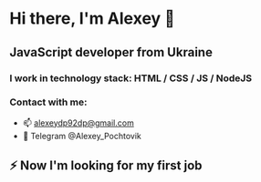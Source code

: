# Hi there, I'm Alexey 👋
## JavaScript developer from Ukraine
### I work in technology stack: HTML / CSS / JS / NodeJS
### Contact with me: 
 - 📫 alexeydp92dp@gmail.com
 - 💬 Telegram @Alexey_Pochtovik

## ⚡ Now I'm looking for my first job
